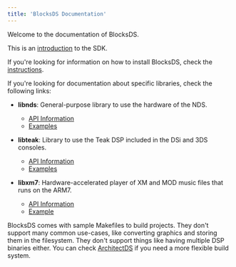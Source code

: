 ```yaml
---
title: 'BlocksDS Documentation'
---
```


Welcome to the documentation of BlocksDS.

This is an [introduction](./introduction/introduction) to the SDK.

If you're looking for information on how to install BlocksDS, check the
[instructions](./setup/options).

If you're looking for documentation about specific libraries, check the
following links:

- **libnds**: General-purpose library to use the hardware of the NDS.

  - [API Information](./libnds/index.html)
  - [Examples](https://github.com/blocksds/sdk/tree/master/examples)

- **libteak**: Library to use the Teak DSP included in the DSi and 3DS consoles.

  - [API Information](./libteak/index.html)
  - [Examples](https://github.com/blocksds/sdk/tree/master/examples/dsp)

- **libxm7**: Hardware-accelerated player of XM and MOD music files that runs
  on the ARM7.

  - [API Information](./libxm7/index.html)
  - [Example](https://github.com/blocksds/sdk/tree/master/examples/audio/libxm7)

BlocksDS comes with sample Makefiles to build projects. They don't support many
common use-cases, like converting graphics and storing them in the filesystem.
They don't support things like having multiple DSP binaries either. You can
check [ArchitectDS](https://github.com/AntonioND/architectds) if you need a more
flexible build system.
